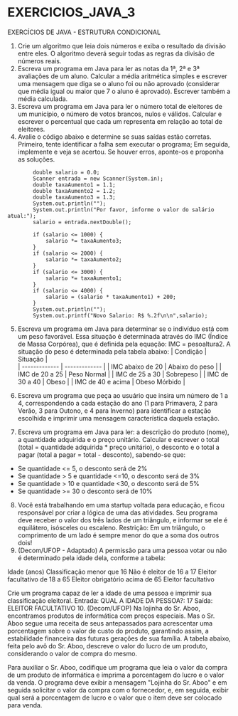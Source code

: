 # EXERCICIOS_JAVA_3
EXERCÍCIOS DE JAVA - ESTRUTURA CONDICIONAL
1. Crie um algoritmo que leia dois números e exiba o resultado da divisão entre eles. O algoritmo deverá seguir todas as regras da divisão de números reais.
2. Escreva um programa em Java para ler as notas da 1ª, 2ª e  3ª avaliações de um aluno. Calcular a média aritmética simples e escrever uma mensagem que diga se o aluno foi ou não aprovado (considerar que média igual ou maior que 7 o aluno é aprovado). Escrever também a média calculada.
3. Escreva um programa em Java para ler o número total de eleitores de um município, o número de votos brancos, nulos e válidos. Calcular e escrever o percentual que cada um representa em relação ao total de eleitores.
4. Avalie o código abaixo e determine se suas saídas estão corretas. Primeiro, tente identificar a falha sem executar o programa; Em seguida, implemente e veja se acertou. Se houver erros, aponte-os e proponha as soluções.
```
        double salario = 0.0;
        Scanner entrada = new Scanner(System.in);
        double taxaAumento1 = 1.1;
        double taxaAumento2 = 1.2;
        double taxaAumento3 = 1.3;
        System.out.println("");
        System.out.println("Por favor, informe o valor do salário atual:");
        salario = entrada.nextDouble();

        if (salario <= 1000) {
            salario *= taxaAumento3;
        }
        if (salario <= 2000) {
            salario *= taxaAumento2;
        }
        if (salario <= 3000) {
            salario *= taxaAumento1;
        }
        if (salario <= 4000) {
            salario = (salario * taxaAumento1) + 200;
        }
        System.out.println("");
        System.out.printf("Novo Salario: R$ %.2f\n\n",salario);
```
5. Escreva um programa em Java para determinar se o indivíduo está com um peso favorável. Essa situação é determinada através do IMC (Índice de Massa Corpórea), que é definida pela equação: IMC = pesoaltura2. A situação do peso é determinada pela tabela abaixo: 
| Condição          | Situação       |	
| -------------     | -------------  |
| IMC abaixo de 20  | Abaixo do peso |
| IMC de 20 a 25    | Peso Normal    |
| IMC de 25 a 30    | Sobrepeso      |
| IMC de 30 a 40    | Obeso          | 
| IMC de 40 e acima | Obeso Mórbido  |

	
6. Escreva um programa que peça ao usuário que insira um número de 1 a 4, correspondendo a cada estação do ano (1 para Primavera, 2 para Verão, 3 para Outono, e 4 para Inverno) para identificar a estação escolhida e imprimir uma mensagem característica daquela estação.
7. Escreva um programa em Java para ler: a descrição do produto (nome), a quantidade adquirida e o preço unitário. Calcular e escrever o total (total = quantidade adquirida * preço unitário), o desconto e o total a pagar (total a pagar = total - desconto), sabendo-se que:
- Se quantidade <= 5, o desconto será de 2%
- Se quantidade > 5 e quantidade <=10, o desconto será de 3%
- Se quantidade > 10 e quantidade <30, o desconto será de 5%
- Se quantidade >= 30 o desconto será de 10%
8. Você está trabalhando em uma startup voltada para educação, e ficou responsável por criar a lógica de uma das atividades. Seu programa deve receber o valor dos três lados de um triângulo, e informar se ele é equilátero, isósceles ou escaleno. Restrição: Em um triângulo, o comprimento de um lado é sempre menor do que a soma dos outros dois!
9. (Decom/UFOP - Adaptado) A permissão para uma pessoa votar ou não é determinado pela idade dela, conforme a tabela:

Idade (anos)
Classificação
menor que 16
Não é eleitor
de 16 a 17
Eleitor facultativo
de 18 a 65
Eleitor obrigatório
acima de 65
Eleitor facultativo


Crie um programa capaz de ler a idade de uma pessoa e imprimir sua classificação eleitoral. Entrada: QUAL A IDADE DA PESSOA?: 17
Saída: ELEITOR FACULTATIVO
10. (Decom/UFOP) Na lojinha do Sr. Aboo, encontramos produtos de informática com preços especiais. Mas o Sr. Aboo segue uma receita de seus antepassados para acrescentar uma porcentagem sobre o valor de custo do produto, garantindo assim, a estabilidade financeira das futuras gerações de sua família. A tabela abaixo, feita pelo avô do Sr. Aboo, descreve o valor do lucro de um produto, considerando o valor de compra do mesmo.

Para auxiliar o Sr. Aboo, codifique um programa que leia o valor da compra de um produto de informática e imprima a porcentagem do lucro e o valor da venda.  O programa deve exibir a mensagem "Lojinha do Sr. Aboo" e em seguida solicitar o valor da compra com o fornecedor, e, em seguida, exibir qual será a porcentagem de lucro e o valor que o item deve ser colocado para venda.
